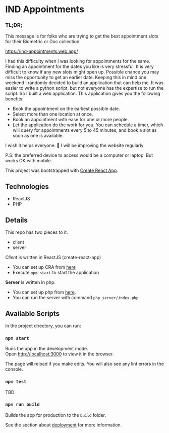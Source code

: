# IND Appointments

### TL;DR;

This message is for folks who are trying to get the best appointment slots for
their Biometric or Doc collection.

https://ind-appointments.web.app/

I had this difficulty when I was looking for appointments for the same. Finding
an appointment for the dates you like is very stressful. It is very difficult to
know if any new slots might open up. Possible chance you may miss the
opportunity to get an earlier date. Keeping this in mind one weekend I randomly
decided to build an application that can help me. It was easier to write a
python script, but not everyone has the expertise to run the script. So I built
a web application. This application gives you the following benefits:

- Book the appointment on the earliest possible date.
- Select more than one location at once.
- Book an appointment with ease for one or more people.
- Let the application do the work for you. You can schedule a timer, which will
  query for appointments every 5 to 45 minutes, and book a slot as soon as one
  is available.

I wish it helps everyone. 🙂 I will be improving the website regularly.

P.S: the preferred device to access would be a computer or laptop. But works OK
with mobile.

This project was bootstrapped with
[Create React App](https://github.com/facebook/create-react-app).

## Technologies

- ReactJS
- PHP

## Details

This repo has two pieces to it.

- client
- server

_Client_ is written in ReactJS (create-react-app)

- You can set up CRA from
  [here](https://reactjs.org/docs/create-a-new-react-app.html)
- Execute `npm start` to start the application

**Server** is written in php.

- You can set up php from
  [here](https://www.php.net/manual/en/install.macosx.php).
- You can run the server with command `php server/index.php`

## Available Scripts

In the project directory, you can run:

### `npm start`

Runs the app in the development mode.\
Open [http://localhost:3000](http://localhost:3000) to view it in the browser.

The page will reload if you make edits. You will also see any lint errors in the
console.

### `npm test`

TBD

### `npm run build`

Builds the app for production to the `build` folder.

See the section about
[deployment](https://facebook.github.io/create-react-app/docs/deployment) for
more information.
